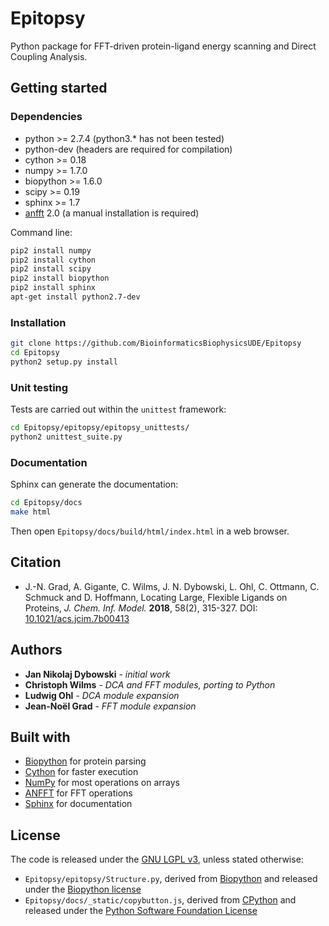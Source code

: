 
# Epitopsy

Python package for FFT-driven protein-ligand energy scanning and Direct Coupling Analysis.

## Getting started

### Dependencies

* python >= 2.7.4 (python3.* has not been tested)
* python-dev (headers are required for compilation)
* cython >= 0.18
* numpy >= 1.7.0
* biopython >= 1.6.0
* scipy >= 0.19
* sphinx >= 1.7
* [anfft](https://code.google.com/archive/p/anfft/) 2.0 (a manual installation is required)

Command line:

```bash
pip2 install numpy
pip2 install cython
pip2 install scipy
pip2 install biopython
pip2 install sphinx
apt-get install python2.7-dev
```

### Installation

```bash
git clone https://github.com/BioinformaticsBiophysicsUDE/Epitopsy
cd Epitopsy
python2 setup.py install
```

### Unit testing

Tests are carried out within the `unittest` framework:

```bash
cd Epitopsy/epitopsy/epitopsy_unittests/
python2 unittest_suite.py
```

### Documentation

Sphinx can generate the documentation:

```bash
cd Epitopsy/docs
make html
```

Then open `Epitopsy/docs/build/html/index.html` in a web browser.

## Citation

* J.-N. Grad, A. Gigante, C. Wilms, J. N. Dybowski, L. Ohl, C. Ottmann, C. Schmuck and D. Hoffmann, Locating Large, Flexible Ligands on Proteins, *J. Chem. Inf. Model.* **2018**, 58(2), 315-327. DOI: [10.1021/acs.jcim.7b00413](https://doi.org/10.1021/acs.jcim.7b00413)

## Authors

* **Jan Nikolaj Dybowski** - *initial work*
* **Christoph Wilms** - *DCA and FFT modules, porting to Python*
* **Ludwig Ohl** - *DCA module expansion*
* **Jean-Noël Grad** - *FFT module expansion*

## Built with

* [Biopython](https://biopython.org/wiki/Biopython) for protein parsing
* [Cython](http://cython.org/) for faster execution
* [NumPy](https://www.numpy.org/) for most operations on arrays
* [ANFFT](https://code.google.com/archive/p/anfft/) for FFT operations
* [Sphinx](http://sphinx-doc.org/) for documentation

## License

The code is released under the [GNU LGPL v3](https://www.gnu.org/licenses/lgpl.html), unless stated otherwise:

* `Epitopsy/epitopsy/Structure.py`, derived from [Biopython](https://biopython.org/) and released under the [Biopython license](https://github.com/biopython/biopython/blob/master/LICENSE.rst)
* `Epitopsy/docs/_static/copybutton.js`, derived from [CPython](https://github.com/python/cpython) and released under the [Python Software Foundation License](https://github.com/python/cpython/blob/master/LICENSE)

